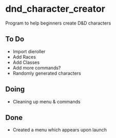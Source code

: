 # dnd_character_creator
Program to help beginners create D&amp;D characters

## To Do
- Import dieroller
- Add Races
- Add Classes
- Add more commands?
- Randomly generated characters

## Doing
- Cleaning up menu & commands


## Done
  - Created a menu which appears upon launch
